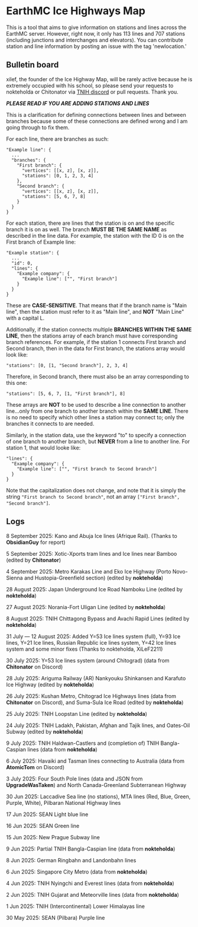 # EarthMC Ice Highways Map

This is a tool that aims to give information on stations and lines across the EarthMC server. However, right now, 
it only has 113 lines and 707 stations (including junctions and interchanges and elevators). You can contribute station and line information by posting an issue with the tag 'newlocation.'

## Bulletin board

xilef, the founder of the Ice Highway Map, will be rarely active because he is extremely occupied with his school, so please send your requests to nokteholda or Chitonator via [TNIH discord](https://discord.gg/SK8r4Ce25U) or pull requests. Thank you.

***PLEASE READ IF YOU ARE ADDING STATIONS AND LINES***

This is a clarification for defining connections between lines and between branches because some of these connections are defined wrong and I am going through to fix them.

For each line, there are branches as such:
```
"Example line": {
  ...
  "branches": {
    "First branch": {
      "vertices": [[x, z], [x, z]],
      "stations": [0, 1, 2, 3, 4]
    },
    "Second branch": {
      "vertices": [[x, z], [x, z]],
      "stations": [5, 6, 7, 8]
    }
  }
}
```
For each station, there are lines that the station is on and the specific branch it is on as well. The branch **MUST BE THE SAME NAME** as described in the line data. For example, the station with the ID 0 is on the First branch of Example line:
```
"Example station": {
  ...
  "id": 0,
  "lines": {
    "Example company": {
      "Example line": ["", "First branch"]
    }
  }
}
```
These are **CASE-SENSITIVE**. That means that if the branch name is "Main line", then the station must refer to it as "Main line", and **NOT** "Main Line" with a capital L.

Additionally, if the station connects multiple **BRANCHES WITHIN THE SAME LINE**, then the stations array of each branch must have corresponding branch references. For example, if the station 1 connects First branch and Second branch, then in the data for First branch, the stations array would look like:

`"stations": [0, [1, "Second branch"], 2, 3, 4]`

Therefore, in Second branch, there must also be an array corresponding to this one:

`"stations": [5, 6, 7, [1, "First branch"], 8]`

These arrays are **NOT** to be used to describe a line connection to another line...only from one branch to another branch within the **SAME LINE**. There is no need to specify which other lines a station may connect to; only the branches it connects to are needed.

Similarly, in the station data, use the keyword "to" to specify a connection of one branch to another branch, but **NEVER** from a line to another line. For station 1, that would looke like:
```
"lines": {
  "Example company": {
    "Example line": ["", "First branch to Second branch"]
  }
}
```
Note that the capitalization does not change, and note that it is simply the string `"First branch to Second branch"`, not an array `["First branch", "Second branch"]`.

## Logs

8 September 2025: Kano and Abuja Ice lines (Afrique Rail). (Thanks to **ObsidianGuy** for report)

5 September 2025: Xotic-Xports tram lines and Ice lines near Bamboo (edited by **Chitonator**)

4 September 2025: Metro Karakas Line and Eko Ice Highway (Porto Novo-Sienna and Hustopia-Greenfield section) (edited by **nokteholda**)

28 August 2025: Japan Underground Ice Road Namboku Line (edited by **nokteholda**)

27 August 2025: Norania-Fort Uligan Line (edited by **nokteholda**)

8 August 2025: TNIH Chittagong Bypass and Avachi Rapid Lines (edited by **nokteholda**)

31 July — 12 August 2025: Added Y=53 Ice lines system (full), Y=93 Ice lines, Y=21 Ice lines, Russian Republic ice lines system, Y=42 Ice lines system and some minor fixes (Thanks to nokteholda, XiLeF2211)

30 July 2025: Y=53 Ice lines system (around Chitograd) (data from **Chitonator** on Discord)

28 July 2025: Ariguma Railway (AR) Nankyouku Shinkansen and Karafuto Ice Highway (edited by **nokteholda**)

26 July 2025: Kushan Metro, Chitograd Ice Highways lines (data from **Chitonator** on Discord), and Suma-Sula Ice Road (edited by **nokteholda**)

25 July 2025: TNIH Loopstan Line (edited by **nokteholda**)

24 July 2025: TNIH Ladakh, Pakistan, Afghan and Tajik lines, and Oates-Oil Subway (edited by **nokteholda**)

9 July 2025: TNIH Haldwan-Castlers and (completion of) TNIH Bangla-Caspian lines (data from **nokteholda**)

6 July 2025: Havaiki and Tasman lines connecting to Australia (data from **AtomicTom** on Discord)

3 July 2025: Four South Pole lines (data and JSON from **UpgradeWasTaken**) and North Canada-Greenland Subterranean Highway

30 Jun 2025: Laccadive Sea line (no stations), MTA lines (Red, Blue, Green, Purple, White), Pilbaran National Highway lines

17 Jun 2025: SEAN Light blue line

16 Jun 2025: SEAN Green line

15 Jun 2025: New Prague Subway line

9 Jun 2025: Partial TNIH Bangla-Caspian line (data from **nokteholda**)

8 Jun 2025: German Ringbahn and Landonbahn lines

6 Jun 2025: Singapore City Metro (data from **nokteholda**)

4 Jun 2025: TNIH Nyingchi and Everest lines (data from **nokteholda**)

2 Jun 2025: TNIH Gujarat and Meteorville lines (data from **nokteholda**)

1 Jun 2025: TNIH (Intercontinental) Lower Himalayas line

30 May 2025: SEAN (Pilbara) Purple line
